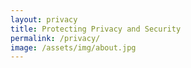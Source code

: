 ```yaml
---
layout: privacy
title: Protecting Privacy and Security
permalink: /privacy/
image: /assets/img/about.jpg
---
```

